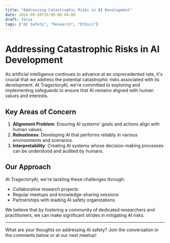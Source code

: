 ```yaml
---
title: "Addressing Catastrophic Risks in AI Development"
date: 2024-09-20T10:00:00-04:00
draft: false
tags: ["AI Safety", "Research", "Ethics"]
---
```


# Addressing Catastrophic Risks in AI Development

As artificial intelligence continues to advance at an unprecedented rate, it's crucial that we address the potential catastrophic risks associated with its development. At TragectoryAI, we're committed to exploring and implementing safeguards to ensure that AI remains aligned with human values and interests.

## Key Areas of Concern

1. **Alignment Problem**: Ensuring AI systems' goals and actions align with human values.
2. **Robustness**: Developing AI that performs reliably in various environments and scenarios.
3. **Interpretability**: Creating AI systems whose decision-making processes can be understood and audited by humans.

## Our Approach

At TragectoryAI, we're tackling these challenges through:

- Collaborative research projects
- Regular meetups and knowledge-sharing sessions
- Partnerships with leading AI safety organizations

We believe that by fostering a community of dedicated researchers and practitioners, we can make significant strides in mitigating AI risks.

---

What are your thoughts on addressing AI safety? Join the conversation in the comments below or at our next meetup!